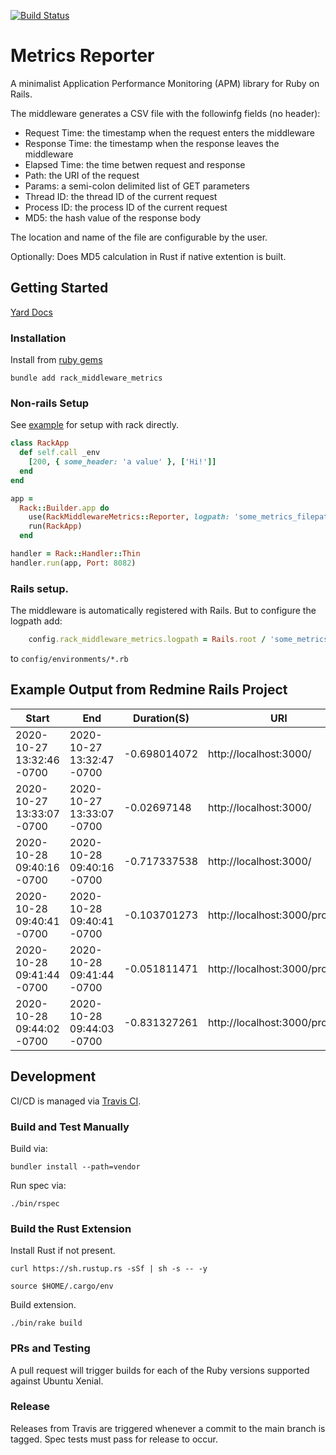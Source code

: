 [![Build Status](https://travis-ci.com/reedjosh/RackMiddlewareMetrics.svg?branch=main)](https://travis-ci.com/reedjosh/RackMiddlewareMetrics)
# Metrics Reporter
A minimalist Application Performance Monitoring (APM) library for Ruby on Rails.


The middleware generates a CSV file with the followinfg fields (no header):
- Request Time: the timestamp when the request enters the middleware
- Response Time: the timestamp when the response leaves the middleware
- Elapsed Time: the time betwen request and response
- Path: the URI of the request
- Params: a semi-colon delimited list of GET parameters
- Thread ID: the thread ID of the current request
- Process ID: the process ID of the current request
- MD5: the hash value of the response body

The location and name of the file are configurable by the user. 

Optionally: Does MD5 calculation in Rust if native extention is built.

## Getting Started

[Yard Docs](https://rubydoc.info/github/reedjosh/RackMiddlewareMetrics/main)

### Installation
Install from [ruby gems](https://rubygems.org/gems/rack_middleware_metrics)

`bundle add rack_middleware_metrics`

### Non-rails Setup
See [example](https://github.com/reedjosh/RackMiddlewareMetrics/blob/main/example/thin_rack_app.rb) for setup with rack directly.
```ruby
class RackApp
  def self.call _env
    [200, { some_header: 'a value' }, ['Hi!']]
  end
end

app =
  Rack::Builder.app do
    use(RackMiddlewareMetrics::Reporter, logpath: 'some_metrics_filepath.csv')
    run(RackApp)
  end

handler = Rack::Handler::Thin
handler.run(app, Port: 8082)
```

### Rails setup.
The middleware is automatically registered with Rails. But to configure the logpath add:
``` ruby
    config.rack_middleware_metrics.logpath = Rails.root / 'some_metrics_filepath.csv'
```
to `config/environments/*.rb`

## Example Output from Redmine Rails Project

| Start                   | End                     | Duration(S) | URI                          | Params               | Thread       | PID | MD5                             |
|-------------------------|-------------------------|-------------|------------------------------|----------------------|--------------|-----|---------------------------------|
|2020-10-27 13:32:46 -0700|2020-10-27 13:32:47 -0700|-0.698014072 |http://localhost:3000/        |                      |55890640      |18581|1724d0f493f9ed2e191d9aeb49df0f4c |
|2020-10-27 13:33:07 -0700|2020-10-27 13:33:07 -0700|-0.02697148  |http://localhost:3000/        |                      |70368509891620|18581|80eabd1e0373408b0a40b08b0eec6c3f |
|2020-10-28 09:40:16 -0700|2020-10-28 09:40:16 -0700|-0.717337538 |http://localhost:3000/        |                      |55777940      |16173|89ab1d3fcc2d9dcdef4a50d79e9dcaff |
|2020-10-28 09:40:41 -0700|2020-10-28 09:40:41 -0700|-0.103701273 |http://localhost:3000/projects|                      |55777940      |16173|d2ddd9efc455f83cb24060e6593d6c6c |
|2020-10-28 09:41:44 -0700|2020-10-28 09:41:44 -0700|-0.051811471 |http://localhost:3000/projects|blah=funk             |70368510966560|16173|eb2dacf2043e866a9e8925e53d471e6f |
|2020-10-28 09:44:02 -0700|2020-10-28 09:44:03 -0700|-0.831327261 |http://localhost:3000/projects|blah=funk;blah2=2funky|55777780      |17355|40895fa7af099cae3f48b27f149beb30 |


## Development

CI/CD is managed via [Travis CI](https://travis-ci.com/github/reedjosh/RackMiddlewareMetrics).

### Build and Test Manually
Build via:

`bundler install --path=vendor`

Run spec via:

`./bin/rspec`

### Build the Rust Extension
Install Rust if not present.

`curl https://sh.rustup.rs -sSf | sh -s -- -y`

`source $HOME/.cargo/env`

Build extension.

`./bin/rake build`

### PRs and Testing
A pull request will trigger builds for each of the Ruby versions supported against Ubuntu Xenial.

### Release
Releases from Travis are triggered whenever a commit to the main branch is tagged. Spec tests must pass for release to occur.
